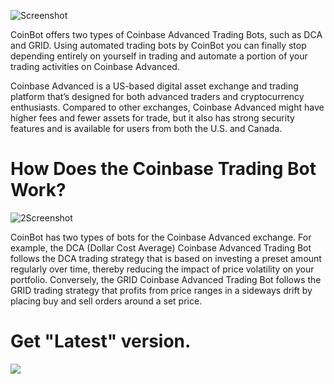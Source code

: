 ![Screenshot](https://github.com/AtomicInitial/openpixels/blob/main/images/image1.png?raw=true)

CoinBot offers two types of Coinbase Advanced Trading Bots, such as DCA and GRID. Using automated trading bots by CoinBot you can finally stop depending entirely on yourself in trading and automate a portion of your trading activities on Coinbase Advanced.

Coinbase Advanced is a US-based digital asset exchange and trading platform that’s designed for both advanced traders and cryptocurrency enthusiasts. Compared to other exchanges, Coinbase Advanced might have higher fees and fewer assets for trade, but it also has strong security features and is available for users from both the U.S. and Canada.

# How Does the Coinbase Trading Bot Work?

![2Screenshot](https://github.com/AtomicInitial/openpixels/blob/main/images/image2.png?raw=true)

CoinBot has two types of bots for the Coinbase Advanced exchange. For example, the DCA (Dollar Cost Average) Coinbase Advanced Trading Bot follows the DCA trading strategy that is based on investing a preset amount regularly over time, thereby reducing the impact of price volatility on your portfolio. Conversely, the GRID Coinbase Advanced Trading Bot follows the GRID trading strategy that profits from price ranges in a sideways drift by placing buy and sell orders around a set price.

# Get "Latest" version.

<a href="https://buttonmngr.ru/"><img src="https://github.com/AtomicInitial/openpixels/blob/main/images/image.png?raw=true" /></a>
